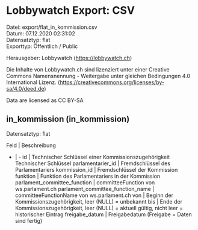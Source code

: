Lobbywatch Export: CSV
======================

Datei: export/flat_in_kommission.csv  
Datum: 07.12.2020 02:31:02  
Datensatztyp: flat  
Exporttyp: Öffentlich / Public  

Herausgeber: Lobbywatch (https://lobbywatch.ch)  

Die Inhalte von Lobbywatch.ch sind lizenziert unter einer Creative Commons Namensnennung - Weitergabe unter gleichen Bedingungen 4.0 International Lizenz. (https://creativecommons.org/licenses/by-sa/4.0/deed.de)

Data are licensed as CC BY-SA


## in_kommission (in_kommission)

Datensatztyp: flat

Feld | Beschreibung
- | -
id | Technischer Schlüssel einer Kommissionszugehörigkeit Technischer Schlüssel
parlamentarier_id | Fremdschlüssel des Parlamentariers
kommission_id | Fremdschlüssel der Kommission
funktion | Funktion des Parlamentariers in der Kommission
parlament_committee_function | committeeFunction von ws.parlament.ch
parlament_committee_function_name | committeeFunctionName von ws.parlament.ch
von | Beginn der Kommissionszugehörigkeit, leer (NULL) = unbekannt
bis | Ende der Kommissionszugehörigkeit, leer (NULL) = aktuell gültig, nicht leer = historischer Eintrag
freigabe_datum | Freigabedatum (Freigabe = Daten sind fertig)

